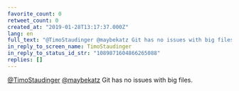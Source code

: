 ```yaml
---
favorite_count: 0
retweet_count: 0
created_at: "2019-01-28T13:17:37.000Z"
lang: en
full_text: "@TimoStaudinger @maybekatz Git has no issues with big files."
in_reply_to_screen_name: TimoStaudinger
in_reply_to_status_id_str: "1089871604866265088"
replies: []
---
```


[@TimoStaudinger](https://twitter.com/TimoStaudinger)
[@maybekatz](https://twitter.com/maybekatz) Git has no issues with big files.
